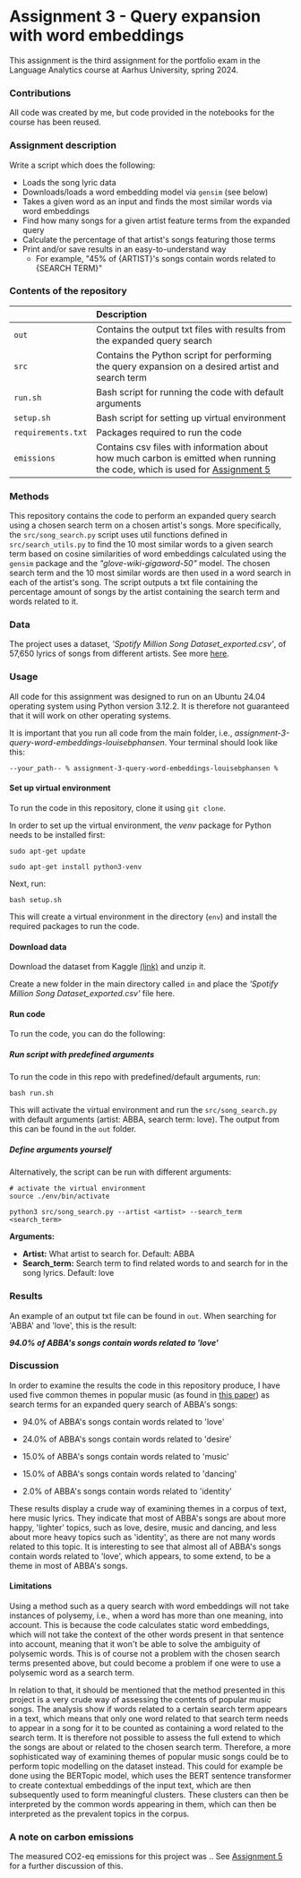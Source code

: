 # Assignment 3 - Query expansion with word embeddings

This assignment is the third assignment for the portfolio exam in the Language Analytics course at Aarhus University, spring 2024.

### Contributions
All code was created by me, but code provided in the notebooks for the course has been reused. 

### Assignment description

Write a script which does the following:

- Loads the song lyric data
- Downloads/loads a word embedding model via ```gensim``` (see below)
- Takes a given word as an input and finds the most similar words via word embeddings
- Find how many songs for a given artist feature terms from the expanded query
- Calculate the percentage of that artist's songs featuring those terms
- Print and/or save results in an easy-to-understand way
    - For example, "45% of {ARTIST}'s songs contain words related to {SEARCH TERM}"

### Contents of the repository


| <div style="width:120px"></div>| Description |
|---------|:-----------|
| ```out``` | Contains the output txt files with results from the expanded query search|
| ```src```  | Contains the Python script for performing the query expansion on a desired artist and search term |
| ```run.sh```    | Bash script for running the code with default arguments |
| ```setup.sh```  | Bash script for setting up virtual environment |
| ```requirements.txt```  | Packages required to run the code |
|```emissions```| Contains csv files with information about how much carbon is emitted when running the code, which is used for [Assignment 5](https://github.com/louisebphansen/assignment-5-evaluating-environmental-impact-louisebphansen)|

### Methods
This repository contains the code to perform an expanded query search using a chosen search term on a chosen artist's songs. More specifically, the ```src/song_search.py``` script uses util functions defined in ```src/search_utils.py``` to find the 10 most similar words to a given search term based on cosine similarities of word embeddings calculated using the ```gensim``` package and the *"glove-wiki-gigaword-50"* model. The chosen search term and the 10 most similar words are then used in a word search in each of the artist's song. The script outputs a txt file containing the percentage amount of songs by the artist containing the search term and words related to it. 

### Data
The project uses a dataset, *'Spotify Million Song Dataset_exported.csv'*, of 57,650 lyrics of songs from different artists. See more [here](https://www.kaggle.com/datasets/joebeachcapital/57651-spotify-songs).

### Usage

All code for this assignment was designed to run on an Ubuntu 24.04 operating system using Python version 3.12.2. It is therefore not guaranteed that it will work on other operating systems.

It is important that you run all code from the main folder, i.e., *assignment-3-query-word-embeddings-louisebphansen*. Your terminal should look like this:

```
--your_path-- % assignment-3-query-word-embeddings-louisebphansen %
```

#### Set up virtual environment
To run the code in this repository, clone it using ```git clone```.

In order to set up the virtual environment, the *venv* package for Python needs to be installed first:

```
sudo apt-get update

sudo apt-get install python3-venv
```

Next, run:

```
bash setup.sh
```

This will create a virtual environment in the directory (```env```) and install the required packages to run the code.

#### Download data
Download the dataset from Kaggle [(link)](https://www.kaggle.com/datasets/joebeachcapital/57651-spotify-songs?resource=download) and unzip it. 

Create a new folder in the main directory called ```in``` and place the *'Spotify Million Song Dataset_exported.csv'* file here. 

#### Run code

To run the code, you can do the following:

##### Run script with predefined arguments

To run the code in this repo with predefined/default arguments, run:
```
bash run.sh
```

This will activate the virtual environment and run the ```src/song_search.py``` with default arguments (artist: ABBA, search term: love). The output from this can be found in the ```out``` folder.

##### Define arguments yourself

Alternatively, the script can be run with different arguments:

```
# activate the virtual environment
source ./env/bin/activate

python3 src/song_search.py --artist <artist> --search_term <search_term>

```

**Arguments:**

- **Artist:** What artist to search for. Default: ABBA
- **Search_term:** Search term to find related words to and search for in the song lyrics. Default: love

### Results

An example of an output txt file can be found in ```out```. When searching for 'ABBA' and 'love', this is the result:

***94.0% of ABBA's songs contain words related to 'love'***

### Discussion
In order to examine the results the code in this repository produce, I have used five common themes in popular music (as found in [this paper](https://journals.sagepub.com/doi/full/10.1177/0305735617748205)) as search terms for an expanded query search of ABBA's songs:

- 94.0% of ABBA's songs contain words related to 'love'

- 24.0% of ABBA's songs contain words related to 'desire'

- 15.0% of ABBA's songs contain words related to 'music'

- 15.0% of ABBA's songs contain words related to 'dancing'

- 2.0% of ABBA's songs contain words related to 'identity'

These results display a crude way of examining themes in a corpus of text, here music lyrics. They indicate that most of ABBA's songs are about more happy, 'lighter' topics, such as love, desire, music and dancing, and less about more heavy topics such as 'identity', as there are not many words related to this topic. It is interesting to see that almost all of ABBA's songs contain words related to 'love', which appears, to some extend, to be a theme in most of ABBA's songs.

#### Limitations
Using a method such as a query search with word embeddings will not take instances of polysemy, i.e., when a word has more than one meaning, into account. This is because the code calculates static word embeddings, which will not take the context of the other words present in that sentence into account, meaning that it won't be able to solve the ambiguity of polysemic words. This is of course not a problem with the chosen search terms presented above, but could become a problem if one were to use a polysemic word as a search term. 

In relation to that, it should be mentioned that the method presented in this project is a very crude way of assessing the contents of popular music songs. The analysis show if words related to a certain search term appears in a text, which means that only one word related to that search term needs to appear in a song for it to be counted as containing a word related to the search term. It is therefore not possible to assess the full extend to which the songs are about or related to the chosen search term. Therefore, a more sophisticated way of examining themes of popular music songs could be to perform topic modelling on the dataset instead. This could for example be done using the BERTopic model, which uses the BERT sentence transformer to create contextual embeddings of the input text, which are then subsequently used to form meaningful clusters. These clusters can then be interpreted by the common words appearing in them, which can then be interpreted as the prevalent topics in the corpus.

### A note on carbon emissions
The measured CO2-eq emissions for this project was ..
See [Assignment 5](https://github.com/louisebphansen/assignment-5-evaluating-environmental-impact-louisebphansen) for a further discussion of this. 
